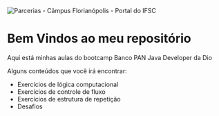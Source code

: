 ![Parcerias - Câmpus Florianópolis - Portal do IFSC](https://www.ifsc.edu.br/documents/1035121/2170426/dio.png/ab47310a-b7a6-49d2-b3c1-72e88a7c99ed?t=1625144670996)

#
# Bem Vindos ao meu repositório 

Aqui está minhas aulas do bootcamp Banco PAN Java Developer da Dio

Alguns conteúdos que você irá encontrar:

 - Exercícios de lógica computacional
 - Exercícios de controle de fluxo
 - Exercícios de estrutura de repetição
 - Desafios 